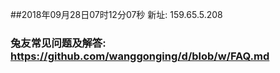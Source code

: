 ##2018年09月28日07时12分07秒 新址: 159.65.5.208
### 兔友常见问题及解答: https://github.com/wanggonging/d/blob/w/FAQ.md
